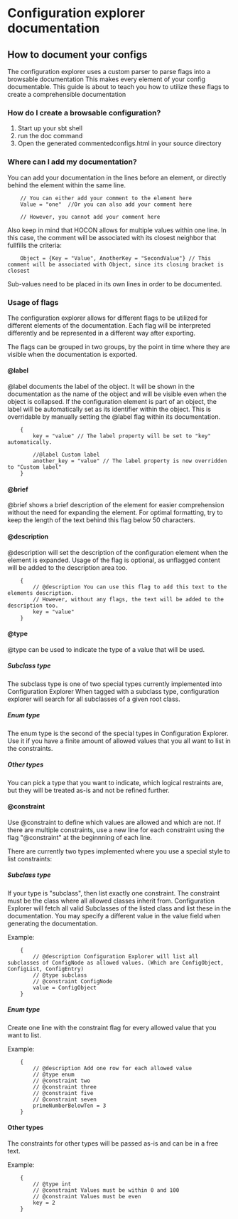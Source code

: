 # Configuration explorer documentation
## How to document your configs
The configuration explorer uses a custom parser to parse flags into a browsable documentation
This makes every element of your config documentable. 
This guide is about to teach you how to utilize these flags to create a comprehensible documentation

### How do I create a browsable configuration?
1. Start up your sbt shell
2. run the doc command
3. Open the generated commentedconfigs.html in your source directory

### Where can I add my documentation?
You can add your documentation in the lines before an element, or directly behind the element within the same line.

```
    // You can either add your comment to the element here
    Value = "one"  //Or you can also add your comment here
    
    // However, you cannot add your comment here 
```

Also keep in mind that HOCON allows for multiple values within one line. 
In this case, the comment will be associated with its closest neighbor that fullfills the criteria:

```
    Object = {Key = "Value", AnotherKey = "SecondValue"} // This comment will be associated with Object, since its closing bracket is closest
```

Sub-values need to be placed in its own lines in order to be documented.

### Usage of flags

The configuration explorer allows for different flags to be utilized for different elements of the documentation.
Each flag will be interpreted differently and be represented in a different way after exporting.

The flags can be grouped in two groups, by the point in time where they are visible when the documentation is exported.

#### @label
@label documents the label of the object.
It will be shown in the documentation as the name of the object and will be visible even when the object is collapsed.
If the configuration element is part of an object, the label will be automatically set as its identifier within the object.
This is overridable by manually setting the @label flag within its documentation.

```
    {
        key = "value" // The label property will be set to "key" automatically.
        
        //@label Custom label
        another_key = "value" // The label property is now overridden to "Custom label"
    }
```

#### @brief
@brief shows a brief description of the element for easier comprehension without the need for expanding the element.
For optimal formatting, try to keep the length of the text behind this flag below 50 characters.

#### @description
@description will set the description of the configuration element when the element is expanded.
Usage of the flag is optional, as unflagged content will be added to the description area too.

```
    {
        // @description You can use this flag to add this text to the elements description.
        // However, without any flags, the text will be added to the description too.
        key = "value"
    }
```

#### @type
@type can be used to indicate the type of a value that will be used.

##### Subclass type
The subclass type is one of two special types currently implemented into Configuration Explorer
When tagged with a subclass type, configuration explorer will search for all subclasses of a given root class.

##### Enum type
The enum type is the second of the special types in Configuration Explorer. Use it if you have a finite amount of allowed values that you all want to list in the constraints. 

##### Other types
You can pick a type that you want to indicate, which logical restraints are, but they will be treated as-is and not be refined further. 

#### @constraint
Use @constraint to define which values are allowed and which are not. 
If there are multiple constraints, use a new line for each constraint using the flag "@constraint" at the beginnning of each line.

There are currently two types implemented where you use a special style to list constraints:
##### Subclass type
If your type is "subclass", then list exactly one constraint. The constraint must be the class where all allowed classes inherit from. 
Configuration Explorer will fetch all valid Subclasses of the listed class and list these in the documentation. You may specify a different value in the value field when generating the documentation.

Example:
```
    {
        // @description Configuration Explorer will list all subclasses of ConfigNode as allowed values. (Which are ConfigObject, ConfigList, ConfigEntry)
        // @type subclass
        // @constraint ConfigNode
        value = ConfigObject 
    }
```

##### Enum type
Create one line with the constraint flag for every allowed value that you want to list.

Example:

```
    {
        // @description Add one row for each allowed value
        // @type enum
        // @constraint two
        // @constraint three
        // @constraint five
        // @constraint seven
        primeNumberBelowTen = 3
    }
```

#### Other types
The constraints for other types will be passed as-is and can be in a free text.

Example:

```
    {
        // @type int
        // @constraint Values must be within 0 and 100
        // @constraint Values must be even
        key = 2
    }
```

